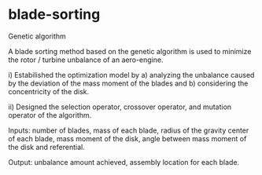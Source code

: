 # blade-sorting
Genetic algorithm

A blade sorting method based on the genetic algorithm is used to minimize the rotor / turbine unbalance of an aero-engine.

i) Estabilished the optimization model by a) analyzing the unbalance caused by the deviation of the mass moment of the blades and b) considering the concentricity of the disk.

ii) Designed the selection operator, crossover operator, and mutation operator of the algorithm.

Inputs: number of blades, mass of each blade, radius of the gravity center of each blade, mass moment of the disk, angle between mass moment of the disk and referential.
  
Output: unbalance amount achieved, assembly location for each blade.
